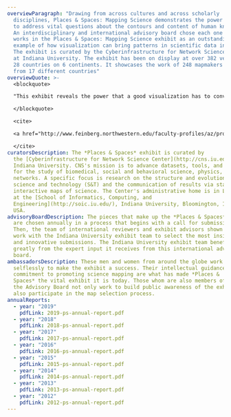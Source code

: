 ```yaml
---
overviewParagraph: "Drawing from across cultures and across scholarly
  disciplines, Places & Spaces: Mapping Science demonstrates the power of maps
  to address vital questions about the contours and content of human knowledge.
  An interdisciplinary and international advisory board chose each one of the
  works in the Places & Spaces: Mapping Science exhibit as an outstanding
  example of how visualization can bring patterns in scientific data into focus.
  The exhibit is curated by the Cyberinfrastructure for Network Science Center
  at Indiana University. The exhibit has been on display at over 382 venues in
  28 countries on 6 continents. It showcases the work of 248 mapmakers that hail
  from 17 different countries"
overviewQuote: >-
  <blockquote>

  "This exhibit reveals the power that a good visualization has to convey complex information.”

  </blockquote>

  <cite>

  <a href="http://www.feinberg.northwestern.edu/faculty-profiles/az/profile.html?xid=29964">Kristi Holmes, PhD</a>, director of the Galter Health Sciences Library and associate professor in <a href="http://informatics.northwestern.edu/hbmi/">Preventive Medicine-Health and Biomedical Informatics</a>

  </cite>
curatorsDescription: The *Places & Spaces* exhibit is curated by
  the [Cyberinfrastructure for Network Science Center](http://cns.iu.edu/) at
  Indiana University. CNS's mission is to advance datasets, tools, and services
  for the study of biomedical, social and behavioral science, physics, and other
  networks. A specific focus is research on the structure and evolution of
  science and technology (S&T) and the communication of results via static and
  interactive maps of science. The Center's administrative home is in Luddy Hall
  at the [School of Informatics, Computing, and
  Engineering](http://soic.iu.edu/), Indiana University, Bloomington, Indiana,
  USA.
advisoryBoardDescription: The pieces that make up the *Places & Spaces* exhibit
  are chosen annually in a process that begins with a call for submissions.
  Then, the team of international reviewers and exhibit advisors shown below
  work with the Indiana University exhibit team to select the most insightful
  and innovative submissions. The Indiana University exhibit team benefits
  greatly from the expert input it receives from this international advisory
  board.
ambassadorsDescription: These men and women from around the globe work
  selflessly to make the exhibit a success. Their intellectual guidance and
  commitment to promoting science mapping are what has made *Places &
  Spaces* the vital exhibit it is today. Those whom are also members of
  the Advisory Board not only work to build public awareness of the exhibit, but
  also participate in the map selection process.
annualReports:
  - year: "2019"
    pdfLink: 2019-ps-annual-report.pdf
  - year: "2018"
    pdfLink: 2018-ps-annual-report.pdf
  - year: "2017"
    pdfLink: 2017-ps-annual-report.pdf
  - year: "2016"
    pdfLink: 2016-ps-annual-report.pdf
  - year: "2015"
    pdfLink: 2015-ps-annual-report.pdf
  - year: "2014"
    pdfLink: 2014-ps-annual-report.pdf
  - year: "2013"
    pdfLink: 2013-ps-annual-report.pdf
  - year: "2012"
    pdfLink: 2012-ps-annual-report.pdf
---
```

